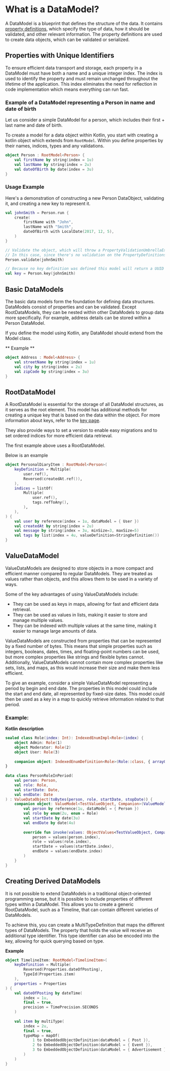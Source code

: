 # What is a DataModel?
A DataModel is a blueprint that defines the structure of the data. It contains
[property definitions](properties/properties.md), which specify the type of data, 
how it should be validated, and other relevant information. The property definitions 
are used to create data objects, which can be validated or serialized.

## Properties with Unique Identifiers
To ensure efficient data transport and storage, each property in a DataModel must
have both a name and a unique integer index. The index is used to identify the property
and must remain unchanged throughout the lifetime of the application. This index eliminates
the need for reflection in code implementation which means everything can run fast.

### Example of a DataModel representing a Person in name and date of birth

Let us consider a simple DataModel for a person, which includes their first + last name and date of birth.

To create a model for a data object within Kotlin, you start with creating a kotlin object which extends from
`RootModel`. Within you define properties by their names, indices, types and any validations.

```kotlin
object Person : RootModel<Person> { 
    val firstName by string(index = 1u)
    val lastName by string(index = 2u)
    val dateOfBirth by date(index = 3u)
}
```

### Usage Example

Here's a demonstration of constructing a new Person DataObject, validating it, and creating a new key to represent it.

```kotlin
val johnSmith = Person.run {
    create(
        firstName with "John",
        lastName with "Smith",
        dateOfBirth with LocalDate(2017, 12, 5),
    )
}

// Validate the object, which will throw a PropertyValidationUmbrellaException if it's invalid
// In this case, since there's no validation on the PropertyDefinitions, validation will succeed
Person.validate(johnSmith) 

// Because no key definition was defined this model will return a UUID based key
val key = Person.key(johnSmith)
```

## Basic DataModels
The basic data models form the foundation for defining data structures. DataModels consist of properties and can be
validated. Except RootDataModels, they can be nested within other DataModels to group data more 
specifically. For example, address details can be stored within a Person DataModel.

If you define the model using Kotlin, any DataModel should extend from the Model class.

** Example **

```kotlin
object Address : Model<Address> {
    val streetName by string(index = 1u)
    val city by string(index = 2u)
    val zipCode by string(index = 3u)
}
```

## RootDataModel
A RootDataModel is essential for the storage of all DataModel structures, as it serves as
the root element. This model has additional methods for creating a unique key that is based
on the data within the object. For more information about keys, refer to the [key page](key.md).

They also provide ways to set a version to enable easy migrations and to set ordered indices for
more efficient data retrieval.

The first example above uses a RootDataModel.

Below is an example

```kotlin
object PersonalDiaryItem : RootModel<Person>(
    keyDefinition = Multiple(
        user.ref(),
        Reversed(createdAt.ref()),
    ),
    indices = listOf(
        Multiple(
            user.ref(),
            tags.refToAny(),
        ),
    ),
) {
    val user by reference(index = 1u, dataModel = { User })
    val createdAt by string(index = 2u)
    val message by string(index = 3u, minSize=3, maxSize=5)
    val tags by list(index = 4u, valueDefinition=StringDefinition())
}
```

## ValueDataModel
ValueDataModels are designed to store objects in a more compact and efficient manner
compared to regular DataModels. They are treated as values rather than objects, and this
allows them to be used in a variety of ways.

Some of the key advantages of using ValueDataModels include:

- They can be used as keys in maps, allowing for fast and efficient data retrieval.
- They can be used as values in lists, making it easier to store and manage multiple values.
- They can be indexed with multiple values at the same time, making it easier to manage large amounts of data.

ValueDataModels are constructed from properties that can be represented by a fixed number of bytes. 
This means that simple properties such as integers, booleans, dates, times, and floating-point numbers can be used, 
but more complex properties like strings and flexible bytes cannot. Additionally, ValueDataModels cannot 
contain more complex properties like sets, lists, and maps, as this would increase their size and make them
less efficient.

To give an example, consider a simple ValueDataModel representing a period by begin and end date. The properties in this 
model could include the start and end date, all represented by fixed-size dates. This model could then be used as a key in a map
to quickly retrieve information related to that period.

### Example:
 
**Kotlin description** 

```kotlin
sealed class Role(index: Int): IndexedEnumImpl<Role>(index) {
    object Admin: Role(1)
    object Moderator: Role(2)
    object User: Role(3)
    
    companion object: IndexedEnumDefinition<Role>(Role::class, { arrayOf(Admin, Moderator, User) })
}
 
data class PersonRoleInPeriod(
    val person: Person,
    val role: Role,
    val startDate: Date,
    val endDate: Date
) : ValueDataObject(toBytes(person, role, startDate, stopDate)) {
    companion object: ValueModel<TestValueObject, Companion>(ValueModel::class) {
        val person by reference(1u, dataModel = { Person })
        val role by enum(2u, enum = Role)
        val startDate by date(3u)
        val endDate by date(4u)
        
        override fun invoke(values: ObjectValues<TestValueObject, Companion>) = TestValueObject(
            person = values(person.index),
            role = values(role.index),
            startDate = values(startDate.index),
            endDate = values(endDate.index)
        )
    }
}
```

## Creating Derived DataModels

It is not possible to extend DataModels in a traditional object-oriented programming sense, but it is possible to 
include properties of different types within a DataModel. This allows you to create a generic RootDataModel, such as a
Timeline, that can contain different varieties of DataModels.

To achieve this, you can create a MultiTypeDefinition that maps the different types of DataModels. The property that
holds the value will receive an additional type identifier. This type identifier can also be encoded into the key,
allowing for quick querying based on type.

**Example**

```kotlin
object TimelineItem: RootModel<TimelineItem>(
    keyDefinition = Multiple(
        Reversed(Properties.dateOfPosting),
        TypeId(Properties.item)
    ),
    properties = Properties
) {
    val dateOfPosting by dateTime(
        index = 1u,
        final = true,
        precision = TimePrecision.SECONDS
    )
    
    val item by multiType(
        index = 2u,
        final = true,
        typeMap = mapOf(
            1 to EmbeddedObjectDefinition(dataModel = { Post }),
            2 to EmbeddedObjectDefinition(dataModel = { Event }),
            3 to EmbeddedObjectDefinition(dataModel = { Advertisement })
        )
    )
}
```
